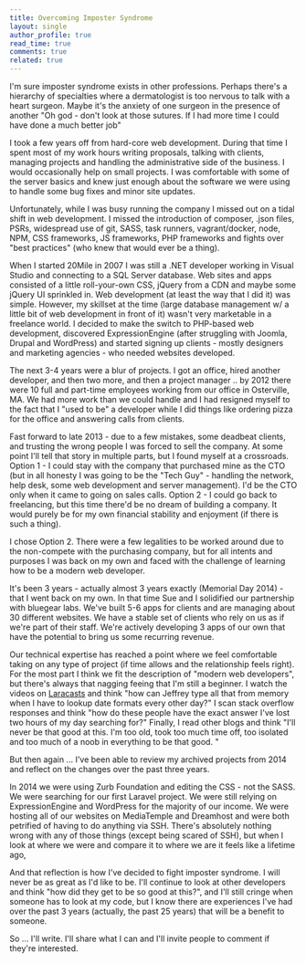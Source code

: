 ```yaml
---
title: Overcoming Imposter Syndrome
layout: single
author_profile: true
read_time: true
comments: true
related: true
---
```


I'm sure imposter syndrome exists in other professions. Perhaps there's a hierarchy of specialties where a dermatologist is too nervous to talk with a heart surgeon.  Maybe it's the anxiety of one surgeon in the presence of another  "Oh god - don't look at those sutures. If I had more time I could have done a much better job"

I took a few years off from hard-core web development. During that time I spent most of my work hours writing proposals, talking with clients, managing projects and handling the administrative side of the business. I would occasionally help on small projects. I was comfortable with some of the server basics and knew just enough about the software we were using to handle some bug fixes and minor site updates. 

Unfortunately, while I was busy running the company I missed out on a tidal shift in web development. I missed the introduction of composer, .json files, PSRs, widespread use of git, SASS, task runners, vagrant/docker, node, NPM, CSS frameworks, JS frameworks,  PHP frameworks and fights over "best practices" (who knew that would ever be a thing). 

When I started 20Mile in 2007 I was still a .NET developer working in Visual Studio and connecting to a SQL Server database. Web sites and apps consisted of a little roll-your-own CSS, jQuery from a CDN and maybe some jQuery UI sprinkled in. Web development (at least the way that I did it) was simple. However, my skillset at the time (large database management w/ a little bit of web development in front of it) wasn't very marketable in a freelance world. I decided to make the switch to PHP-based web development, discovered ExpressionEngine (after struggling with Joomla, Drupal and WordPress) and started signing up clients - mostly designers and marketing agencies - who needed websites developed. 

The next 3-4 years were a blur of projects. I got an office, hired another developer, and then two more, and then a project manager .. by 2012 there were 10 full and part-time employees working from our office in Osterville, MA. We had more work than we could handle and I had resigned myself to the fact that I "used to be" a developer while I did things like ordering pizza for the office and answering calls from clients. 

Fast forward to late 2013 - due to a few mistakes, some deadbeat clients, and trusting the wrong people I was forced to sell the company. At some point I'll tell that story in multiple parts, but I found myself at a crossroads. Option 1 - I could stay with the company that purchased mine as the CTO (but in all honesty I was going to be the "Tech Guy" - handling the network, help desk, some web development and server management). I'd be the CTO only when it came to going on sales calls. Option 2 - I could go back to freelancing, but this time there'd be no dream of building a company. It would purely be for my own financial stability and enjoyment (if there is such a thing). 

I chose Option 2. There were a few legalities to be worked around due to the non-compete with the purchasing company, but for all intents and purposes I was back on my own and faced with the challenge of learning how to be a modern web developer. 

It's been 3 years - actually almost 3 years exactly (Memorial Day 2014) - that I went back on my own. In that time Sue and I solidified our partnership with bluegear labs. We've built 5-6 apps for clients and are managing about 30 different websites. We have a stable set of clients who rely on us as if we're  part of their staff.  We're actively developing 3 apps of our own that have the potential to bring us some recurring revenue. 

Our technical expertise has reached a point where we feel comfortable taking on any type of project (if time allows and the relationship feels right). For the most part I think we fit the description of "modern web developers", but there's always that nagging feeing that I'm still a beginner. I watch the videos on [Laracasts](https://laracasts.com) and think "how can Jeffrey type all that from memory when I have to lookup date formats every other day?" I scan stack overflow responses and think "how do these people have the exact answer I've lost two hours of my day searching for?" Finally, I read other blogs and think "I'll never be that good at this. I'm too old, took too much time off, too isolated and too much of a noob in everything to be that good. "

But then again ... I've been able to review my archived projects from 2014 and reflect on the changes over the past three years. 

In 2014 we were using Zurb Foundation and editing the CSS - not the SASS.  We were searching for our first Laravel project. We were still relying on ExpressionEngine and WordPress for the majority of our income. We were hosting all of our websites on MediaTemple and Dreamhost and were both petrified of having to do anything via SSH.  There's absolutely nothing wrong with any of those things (except being scared of SSH), but when I look at where we were and compare it to where we are it feels like a lifetime ago, 

And that reflection is how I've decided to fight imposter syndrome. I will never be as great as I'd like to be. I'll continue to look at other developers and think "how did they get to be so good at this?", and I'll still cringe when someone has to look at my code, but I know there are experiences I've had over the past 3 years (actually, the past 25 years) that will be a benefit to someone. 

So ... I'll write. I'll share what I can and I'll invite people to comment if they're interested.